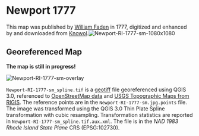 # Newport 1777

This map was published by [William Faden](https://en.wikipedia.org/wiki/William_Faden) in 1777, digitized and enhanced by and downloaded from [Knowol](http://www.knowol.com/information/rhode-island/map-newport-rhode-island-1777/).![Newport-RI-1777-sm-1080x1080](D:\Datasets\maps\Newport-1777\Newport-RI-1777-sm-1080x1080.jpg)

## Georeferenced Map

**The map is still in progress!**

![Newport-RI-1777-sm-overlay](D:\Datasets\maps\Newport-1777\Newport-RI-1777-sm-overlay.png)

`Newport-RI-1777-sm_spline.tif` is a  [geotiff](https://en.wikipedia.org/wiki/GeoTIFF) file georeferenced using QGIS 3.0, referenced to [OpenStreetMap data](http://openstreetmap.org) and [USGS Topographic Maps from RIGIS](http://www.rigis.org/pages/us-topo-maps).  The reference points are in the `Newport-RI-1777-sm.jpg.points` file.  The image was transformed using the QGIS 3.0 Thin Plate Spline transformation with cubic resampling.  Transformation statistics are reported in `Newport-RI-1777-sm_spline.tif.aux.xml`.  The file is in the _NAD 1983 Rhode Island State Plane_ CRS (EPSG:102730).